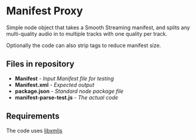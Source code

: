 # Manifest Proxy

Simple node object that takes a Smooth Streaming manifest, and splits any multi-quality audio in to multiple tracks with 
one quality per track.

Optionally the code can also strip <f> tags to reduce manifest size.

## Files in repository

- **Manifest** - *Input Manifest file for testing*
- **Manifest.xml** - *Expected output*
- **package.json** - *Standard node package file*
- **manifest-parse-test.js** - *The actual code*

## Requirements
The code uses [libxmljs](https://github.com/libxmljs/libxmljs)